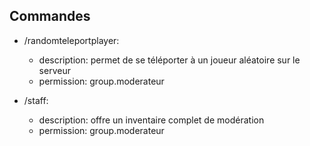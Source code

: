 ## Commandes

- /randomteleportplayer:
  
  - description: permet de se téléporter à un joueur aléatoire sur le serveur
  - permission: group.moderateur
 
- /staff:

  - description: offre un inventaire complet de modération
  - permission: group.moderateur
